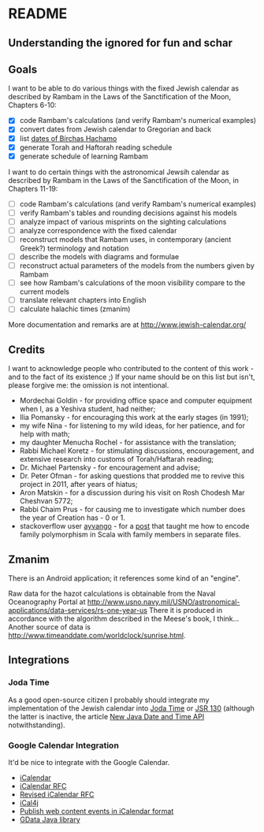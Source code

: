 # README #

## Understanding the ignored for fun and schar ##

## Goals ##

I want to be able to do various things with the fixed Jewish calendar
as described by Rambam in the Laws of the Sanctification of the Moon, Chapters 6-10:

- [x] code Rambam's calculations (and verify Rambam's numerical examples)
- [x] convert dates from Jewish calendar to Gregorian and back
- [x] list [dates of Birchas Hachamo](https://docs.google.com/document/d/1hpPZ0LYU3p8a-LJRXEqzXig-VQthkQ_MkaY79PMqr-Y/edit?hl=en_US)
- [x] generate Torah and Haftorah reading schedule
- [x] generate schedule of learning Rambam

I want to do certain things with the astronomical Jewsih calendar
as described by Rambam in the Laws of the Sanctification of the Moon, in Chapters 11-19:

- [ ] code Rambam's calculations (and verify Rambam's numerical examples)
- [ ] verify Rambam's tables and rounding decisions against his models
- [ ] analyze impact of various misprints on the sighting calculations 
- [ ] analyze correspondence with the fixed calendar
- [ ] reconstruct models that Rambam uses, in contemporary (ancient Greek?) terminology and notation
- [ ] describe the models with diagrams and formulae
- [ ] reconstruct actual parameters of the models from the numbers given by Rambam 
- [ ] see how Rambam's calculations of the moon visibility compare to the current models
- [ ] translate relevant chapters into English
- [ ] calculate halachic times (zmanim)

More documentation and remarks are at http://www.jewish-calendar.org/

## Credits ##

I want to acknowledge people who contributed to the content of this work - and to the fact of its existence ;)
If your name should be on this list but isn't, please forgive me: the omission is not intentional.

- Mordechai Goldin - for providing office space and computer equipment when I, as a Yeshiva student, had neither;
- Ilia Pomansky - for encouraging this work at the early stages (in 1991);
- my wife Nina - for listening to my wild ideas, for her patience, and for help with math;
- my daughter Menucha Rochel - for assistance with the translation;
- Rabbi Michael Koretz - for stimulating discussions, encouragement, and extensive research
into customs of Torah/Haftarah reading;
- Dr. Michael Partensky - for encouragement and advise;
- Dr. Peter Ofman - for asking questions that prodded me to revive this project in 2011, after years of hiatus;
- Aron Matskin - for a discussion during his visit on Rosh Chodesh Mar Cheshvan 5772;
- Rabbi Chaim Prus - for causing me to investigate which number does the year of Creation has - 0 or 1.
- stackoverflow user [ayvango](https://stackoverflow.com/users/837133/ayvango) - for a
 [post](https://stackoverflow.com/questions/1154571/scala-abstract-types-vs-generics/10891994#10891994) that
 taught me how to encode family polymorphism in Scala with family members in separate files.

## Zmanim ##

There is an Android application; it references some kind of an "engine".

Raw data for the hazot calculations is obtainable from the Naval Oceanography Portal at
 http://www.usno.navy.mil/USNO/astronomical-applications/data-services/rs-one-year-us
There it is produced in accordance with the algorithm described in the Meese's book, I think...
Another source of data is http://www.timeanddate.com/worldclock/sunrise.html.

## Integrations ##

### Joda Time ###

As a good open-source citizen I probably should integrate my implementation of the Jewish calendar into [Joda Time](http://joda-time.sourceforge.net/) or [JSR 130](http://jcp.org/en/jsr/detail?id=310) (although the latter is inactive,
the article [New Java Date and Time API](http://today.java.net/pub/a/today/2008/09/18/jsr-310-new-java-date-time-api.html) notwithstanding). 

### Google Calendar Integration ###

It'd be nice to integrate with the Google Calendar.

* [iCalendar](http://en.wikipedia.org/wiki/ICalendar)
* [iCalendar RFC](http://tools.ietf.org/html/rfc2445)
* [Revised iCalendar RFC](http://tools.ietf.org/html/draft-ietf-calsify-rfc2445bis-08)
* [iCal4j](http://ical4j.sourceforge.net/introduction.html)
* [Publish web content events in iCalendar format](http://www.google.com/support/calendar/bin/answer.py?hl=en&answer=48526)
* [GData Java library](http://code.google.com/apis/gdata/client-java.html)

